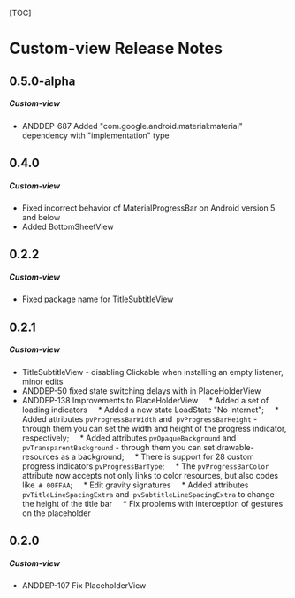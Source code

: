 [TOC]
# Custom-view Release Notes
## 0.5.0-alpha
##### Custom-view
* ANDDEP-687 Added "com.google.android.material:material" dependency with "implementation" type
## 0.4.0
##### Custom-view
* Fixed incorrect behavior of MaterialProgressBar on Android version 5 and below
* Added BottomSheetView
## 0.2.2
##### Custom-view
* Fixed package name for TitleSubtitleView
## 0.2.1
##### Custom-view
* TitleSubtitleView - disabling Clickable when installing an empty listener, minor edits
* ANDDEP-50 fixed state switching delays with in PlaceHolderView
* ANDDEP-138 Improvements to PlaceHolderView
    * Added a set of loading indicators
    * Added a new state LoadState "No Internet";
    * Added attributes `pvProgressBarWidth` and` pvProgressBarHeight` - through them you can set the width and height of the progress indicator, respectively;
    * Added attributes `pvOpaqueBackground` and` pvTransparentBackground` - through them you can set drawable-resources as a background;
    * There is support for 28 custom progress indicators `pvProgressBarType`;
    * The `pvProgressBarColor` attribute now accepts not only links to color resources, but also codes like` # 00FFAA`;
    * Edit gravity signatures
    * Added attributes `pvTitleLineSpacingExtra` and` pvSubtitleLineSpacingExtra` to change the height of the title bar
    * Fix problems with interception of gestures on the placeholder
## 0.2.0
##### Custom-view
* ANDDEP-107 Fix PlaceholderView